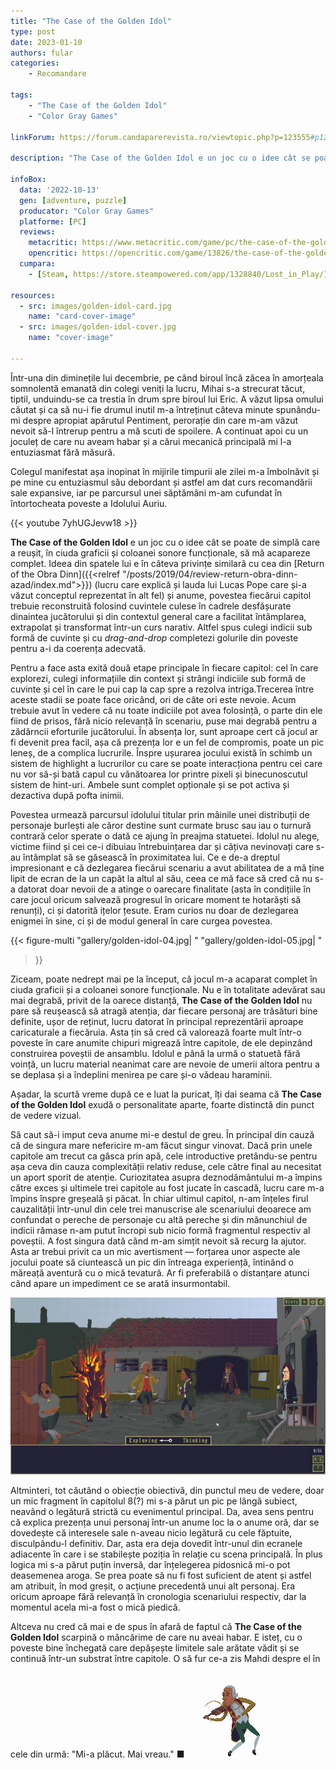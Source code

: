 ```yaml
---
title: "The Case of the Golden Idol"
type: post
date: 2023-01-10
authors: fular
categories:
    - Recomandare

tags:
    - "The Case of the Golden Idol"
    - "Color Gray Games"

linkForum: https://forum.candaparerevista.ro/viewtopic.php?p=123555#p123555

description: "The Case of the Golden Idol e un joc cu o idee cât se poate de simplă care a reușit, în ciuda graficii și coloanei sonore funcționale, să mă acapareze complet. Ideea din spatele lui e în câteva privințe similară cu cea din Return of the Obra Dinn, și anume, povestea fiecărui capitol trebuie reconstruită folosind cuvintele culese în cadrele desfășurate dinaintea jucătorului și din contextul general care a facilitat întâmplarea, extrapolat și transformat într-un curs narativ. Altfel spus culegi indicii sub formă de cuvinte și cu drag and drop completezi golurile din poveste pentru a-i da coerența adecvată."

infoBox:
  data: '2022-10-13'
  gen: [adventure, puzzle]
  producator: "Color Gray Games"
  platforme: [PC]
  reviews:
    metacritic: https://www.metacritic.com/game/pc/the-case-of-the-golden-idol
    opencritic: https://opencritic.com/game/13826/the-case-of-the-golden-idol
  cumpara:
    - [Steam, https://store.steampowered.com/app/1328840/Lost_in_Play/]

resources:
  - src: images/golden-idol-card.jpg
    name: "card-cover-image"
  - src: images/golden-idol-cover.jpg
    name: "cover-image"

---
```


Într-una din diminețile lui decembrie, pe când biroul încă zăcea în amorțeala somnolentă emanată din colegi veniți la lucru, Mihai s-a strecurat tăcut, tiptil, unduindu-se ca trestia în drum spre biroul lui Eric. A văzut lipsa omului căutat și ca să nu-i fie drumul inutil m-a întreținut câteva minute spunându-mi despre apropiat apărutul Pentiment, perorație din care m-am văzut nevoit să-l întrerup pentru a mă scuti de spoilere. A continuat apoi cu un joculeț de care nu aveam habar și a cărui mecanică principală mi l-a entuziasmat fără măsură.

Colegul manifestat așa inopinat în mijirile timpurii ale zilei m-a îmbolnăvit și pe mine cu entuziasmul său debordant și astfel am dat curs recomandării sale expansive, iar pe parcursul unei săptămâni m-am cufundat în întortocheata poveste a Idolului Auriu.

{{< youtube 7yhUGJevw18 >}}

**The Case of the Golden Idol** e un joc cu o idee cât se poate de simplă care a reușit, în ciuda graficii și coloanei sonore funcționale, să mă acapareze complet. Ideea din spatele lui e în câteva privințe similară cu cea din [Return of the Obra Dinn]({{<relref "/posts/2019/04/review-return-obra-dinn-azad/index.md">}}) (lucru care explică și lauda lui Lucas Pope care și-a văzut conceptul reprezentat în alt fel) și anume, povestea fiecărui capitol trebuie reconstruită folosind cuvintele culese în cadrele desfășurate dinaintea jucătorului și din contextul general care a facilitat întâmplarea, extrapolat și transformat într-un curs narativ. Altfel spus culegi indicii sub formă de cuvinte și cu _drag-and-drop_ completezi golurile din poveste pentru a-i da coerența adecvată.

Pentru a face asta exită două etape principale în fiecare capitol: cel în care explorezi, culegi informațiile din context și strângi indiciile sub formă de cuvinte și cel în care le pui cap la cap spre a rezolva intriga.Trecerea între aceste stadii se poate face oricând, ori de câte ori este nevoie. Acum trebuie avut în vedere că nu toate indiciile pot avea folosință, o parte din ele fiind de prisos, fără nicio relevanță în scenariu, puse mai degrabă pentru a zădărncii eforturile jucătorului. În absența lor, sunt aproape cert că jocul ar fi devenit prea facil, așa că prezența lor e un fel de compromis, poate un pic leneș, de a complica lucrurile. Înspre ușurarea jocului există în schimb un sistem de highlight a lucrurilor cu care se poate interacționa pentru cei care nu vor să-și bată capul cu vânătoarea lor printre pixeli și binecunoscutul sistem de hint-uri. Ambele sunt complet opționale și se pot activa și dezactiva după pofta inimii.

Povestea urmează parcursul idolului titular prin mâinile unei distribuții de personaje burlești ale căror destine sunt curmate brusc sau iau o turnură contrară celor sperate o dată ce ajung în preajma statuetei. Idolul nu alege, victime fiind și cei ce-i dibuiau întrebuințarea dar și câțiva nevinovați care s-au întâmplat să se găsească în proximitatea lui. Ce e de-a dreptul impresionant e că dezlegarea fiecărui scenariu a avut abilitatea de a mă ține lipit de ecran de la un capăt la altul al său, ceea ce mă face să cred că nu s-a datorat doar nevoii de a atinge o oarecare finalitate (asta în condițiile în care jocul oricum salvează progresul în oricare moment te hotarăști să renunți), ci și datorită ițelor țesute. Eram curios nu doar de dezlegarea enigmei în sine, ci și de modul general în care curgea povestea.

{{< figure-multi
    "gallery/golden-idol-04.jpg| "
    "gallery/golden-idol-05.jpg| "
>}}

Ziceam, poate nedrept mai pe la început, că jocul m-a acaparat complet în ciuda graficii și a coloanei sonore funcționale. Nu e în totalitate adevărat sau mai degrabă, privit de la oarece distanță, **The Case of the Golden Idol** nu pare să reușească să atragă atenția, dar fiecare personaj are trăsături bine definite, ușor de reținut, lucru datorat în principal reprezentării aproape caricaturale a fiecăruia. Asta țin să cred că valorează foarte mult într-o poveste în care anumite chipuri migrează între capitole, de ele depinzând construirea poveștii de ansamblu. Idolul e până la urmă o statuetă fără voință, un lucru material neanimat care are nevoie de umerii altora pentru a se deplasa și a îndeplini menirea pe care și-o vădeau haraminii.

Așadar, la scurtă vreme după ce e luat la puricat, îți dai seama că **The Case of the Golden Idol** exudă o personalitate aparte, foarte distinctă din punct de vedere vizual.

Să caut să-i imput ceva anume mi-e destul de greu. În principal din cauză că de singura mare nefericire m-am făcut singur vinovat. Dacă prin unele capitole am trecut ca gâsca prin apă, cele introductive pretându-se pentru așa ceva din cauza complexității relativ reduse, cele către final au necesitat un aport sporit de atenție. Curiozitatea asupra deznodământului m-a împins către exces și ultimele trei capitole au fost jucate în cascadă, lucru care m-a împins înspre greșeală și păcat. În chiar ultimul capitol, n-am înțeles firul cauzalității într-unul din cele trei manuscrise ale scenariului deoarece am confundat o pereche de personaje cu altă pereche și din mănunchiul de indicii rămase n-am putut încropi sub nicio formă fragmentul respectiv al poveștii. A fost singura dată când m-am simțit nevoit să recurg la ajutor. Asta ar trebui privit ca un mic avertisment — forțarea unor aspecte ale jocului poate să ciuntească un pic din întreaga experiență, întinând o măreață aventură cu o mică tevatură. Ar fi preferabilă o distanțare atunci când apare un impediment ce se arată insurmontabil.

![](gallery/golden-idol-01.jpg)

Altminteri, tot căutând o obiecție obiectivă, din punctul meu de vedere, doar un mic fragment în capitolul 8(?) mi s-a părut un pic pe lângă subiect, neavând o legătură strictă cu evenimentul principal. Da, avea sens pentru că explica prezența unui personaj într-un anume loc la o anume oră, dar se dovedește că interesele sale n-aveau nicio legătură cu cele făptuite, disculpându-l definitiv. Dar, asta era deja dovedit într-unul din ecranele adiacente în care i se stabilește poziția în relație cu scena principală. În plus logica mi s-a părut puțin inversă, dar înțelegerea pidosnică mi-o pot deasemenea aroga. Se prea poate să nu fi fost suficient de atent și astfel am atribuit, în mod greșit, o acțiune precedentă unui alt personaj. Era oricum aproape fără relevanță în cronologia scenariului respectiv, dar la momentul acela mi-a fost o mică piedică.

Altceva nu cred că mai e de spus în afară de faptul că **The Case of the Golden Idol** scarpină o mâncărime de care nu aveai habar. E isteț, cu o poveste bine închegată care depășește limitele sale arătate vădit și se continuă într-un substrat între capitole. O să fur ce-a zis Mahdi despre el în cele din urmă: "Mi-a plăcut. Mai vreau." ■
![](images/golden-idol-dancing.png)